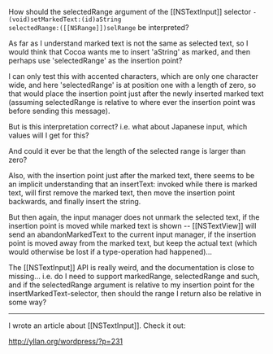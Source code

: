 How should the selectedRange argument of the [[NSTextInput]] selector <code>- (void)setMarkedText:(id)aString selectedRange:([[NSRange]])selRange</code> be interpreted?

As far as I understand marked text is not the same as selected text, so I would think that Cocoa wants me to insert 'aString' as marked, and then perhaps use 'selectedRange' as the insertion point?

I can only test this with accented characters, which are only one character wide, and here 'selectedRange' is at position one with a length of zero, so that would place the insertion point just after the newly inserted marked text (assuming selectedRange is relative to where ever the insertion point was before sending this message).

But is this interpretation correct? i.e. what about Japanese input, which values will I get for this?

And could it ever be that the length of the selected range is larger than zero?

Also, with the insertion point just after the marked text, there seems to be an implicit understanding that an insertText: invoked while there is marked text, will first remove the marked text, then move the insertion point backwards, and finally insert the string.

But then again, the input manager does not unmark the selected text, if the insertion point is moved while marked text is shown -- [[NSTextView]] will send an abandonMarkedText to the current input manager, if the insertion point is moved away from the marked text, but keep the actual text (which would otherwise be lost if a type-operation had happened)...

The [[NSTextInput]] API is really weird, and the documentation is close to missing... i.e. do I need to support markedRange, selectedRange and such, and if the selectedRange argument is relative to my insertion point for the insertMarkedText-selector, then should the range I return also be relative in some way?

----
I wrote an article about [[NSTextInput]]. Check it out:

http://yllan.org/wordpress/?p=231
